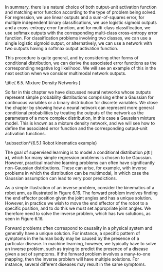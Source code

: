 In summary, there is a natural choice of both output-unit activation function and matching error function according to the type of problem being solved. For regression, we use linear outputs and a sum-of-squares error, for multiple independent binary classifications, we use logistic sigmoid outputs and a cross-entropy error function, and for multi-class classification, we use softmax outputs with the corresponding multi-class cross-entropy error function. For classification problems involving two classes, we can use a single logistic sigmoid output, or alternatively, we can use a network with two outputs having a softmax output activation function.

This procedure is quite general, and by considering other forms of conditional distribution, we can derive the associated error functions as the corresponding negative log likelihood. We will see an example of this in the next section when we consider multimodal network outputs.

\title{
6.5. Mixture Density Networks
}

So far in this chapter we have discussed neural networks whose outputs represent simple probability distributions comprising either a Gaussian for continuous variables or a binary distribution for discrete variables. We close the chapter by showing how a neural network can represent more general conditional probabilities by treating the outputs of the network as the parameters of a more complex distribution, in this case a Gaussian mixture model. This is known as a mixture density network, and we will see how to define the associated error function and the corresponding output-unit activation functions.

\subsection*{6.5.1 Robot kinematics example}

The goal of supervised learning is to model a conditional distribution $p(\mathbf{t} \mid \mathbf{x})$, which for many simple regression problems is chosen to be Gaussian. However, practical machine learning problems can often have significantly non-Gaussian distributions. These can arise, for example, with inverse problems in which the distribution can be multimodal, in which case the Gaussian assumption can lead to very poor predictions.

As a simple illustration of an inverse problem, consider the kinematics of a robot arm, as illustrated in Figure 6.16. The forward problem involves finding the end effector position given the joint angles and has a unique solution. However, in practice we wish to move the end effector of the robot to a specific position, and to do this we must set appropriate joint angles. We therefore need to solve the inverse problem, which has two solutions, as seen in Figure 6.16.

Forward problems often correspond to causality in a physical system and generally have a unique solution. For instance, a specific pattern of symptoms in the human body may be caused by the presence of a particular disease. In machine learning, however, we typically have to solve an inverse problem, such as trying to predict the presence of a disease given a set of symptoms. If the forward problem involves a many-to-one mapping, then the inverse problem will have multiple solutions. For instance, several different diseases may result in the same symptoms.